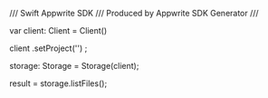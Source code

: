 /// Swift Appwrite SDK
/// Produced by Appwrite SDK Generator
///

var client: Client = Client()

client
    .setProject('')
;

storage: Storage =  Storage(client);

result = storage.listFiles();

